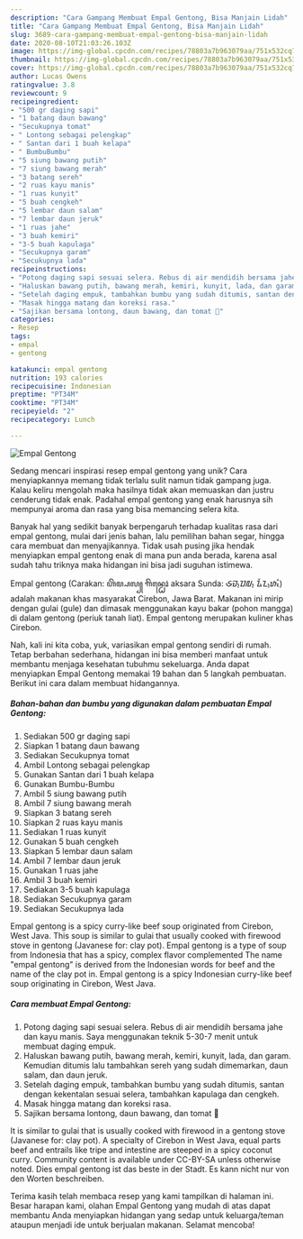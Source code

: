 ```yaml
---
description: "Cara Gampang Membuat Empal Gentong, Bisa Manjain Lidah"
title: "Cara Gampang Membuat Empal Gentong, Bisa Manjain Lidah"
slug: 3689-cara-gampang-membuat-empal-gentong-bisa-manjain-lidah
date: 2020-08-10T21:03:26.103Z
image: https://img-global.cpcdn.com/recipes/78803a7b963079aa/751x532cq70/empal-gentong-foto-resep-utama.jpg
thumbnail: https://img-global.cpcdn.com/recipes/78803a7b963079aa/751x532cq70/empal-gentong-foto-resep-utama.jpg
cover: https://img-global.cpcdn.com/recipes/78803a7b963079aa/751x532cq70/empal-gentong-foto-resep-utama.jpg
author: Lucas Owens
ratingvalue: 3.8
reviewcount: 9
recipeingredient:
- "500 gr daging sapi"
- "1 batang daun bawang"
- "Secukupnya tomat"
- " Lontong sebagai pelengkap"
- " Santan dari 1 buah kelapa"
- " BumbuBumbu"
- "5 siung bawang putih"
- "7 siung bawang merah"
- "3 batang sereh"
- "2 ruas kayu manis"
- "1 ruas kunyit"
- "5 buah cengkeh"
- "5 lembar daun salam"
- "7 lembar daun jeruk"
- "1 ruas jahe"
- "3 buah kemiri"
- "3-5 buah kapulaga"
- "Secukupnya garam"
- "Secukupnya lada"
recipeinstructions:
- "Potong daging sapi sesuai selera. Rebus di air mendidih bersama jahe dan kayu manis. Saya menggunakan teknik 5-30-7 menit untuk membuat daging empuk."
- "Haluskan bawang putih, bawang merah, kemiri, kunyit, lada, dan garam. Kemudian ditumis lalu tambahkan sereh yang sudah dimemarkan, daun salam, dan daun jeruk."
- "Setelah daging empuk, tambahkan bumbu yang sudah ditumis, santan dengan kekentalan sesuai selera, tambahkan kapulaga dan cengkeh."
- "Masak hingga matang dan koreksi rasa."
- "Sajikan bersama lontong, daun bawang, dan tomat 🙂"
categories:
- Resep
tags:
- empal
- gentong

katakunci: empal gentong 
nutrition: 193 calories
recipecuisine: Indonesian
preptime: "PT34M"
cooktime: "PT34M"
recipeyield: "2"
recipecategory: Lunch

---
```



![Empal Gentong](https://img-global.cpcdn.com/recipes/78803a7b963079aa/751x532cq70/empal-gentong-foto-resep-utama.jpg)

Sedang mencari inspirasi resep empal gentong yang unik? Cara menyiapkannya memang tidak terlalu sulit namun tidak gampang juga. Kalau keliru mengolah maka hasilnya tidak akan memuaskan dan justru cenderung tidak enak. Padahal empal gentong yang enak harusnya sih mempunyai aroma dan rasa yang bisa memancing selera kita.

Banyak hal yang sedikit banyak berpengaruh terhadap kualitas rasa dari empal gentong, mulai dari jenis bahan, lalu pemilihan bahan segar, hingga cara membuat dan menyajikannya. Tidak usah pusing jika hendak menyiapkan empal gentong enak di mana pun anda berada, karena asal sudah tahu triknya maka hidangan ini bisa jadi suguhan istimewa.

Empal gentong (Carakan: ꦲꦼꦩ꧀ꦥꦭ꧀ ꦒꦼꦤ꧀ꦛꦺꦴꦁ aksara Sunda: ᮈᮙ᮪ᮕᮜ᮪ ᮍᮨᮔ᮪ᮒᮧᮀ) adalah makanan khas masyarakat Cirebon, Jawa Barat. Makanan ini mirip dengan gulai (gule) dan dimasak menggunakan kayu bakar (pohon mangga) di dalam gentong (periuk tanah liat). Empal gentong merupakan kuliner khas Cirebon.


Nah, kali ini kita coba, yuk, variasikan empal gentong sendiri di rumah. Tetap berbahan sederhana, hidangan ini bisa memberi manfaat untuk membantu menjaga kesehatan tubuhmu sekeluarga. Anda dapat menyiapkan Empal Gentong memakai 19 bahan dan 5 langkah pembuatan. Berikut ini cara dalam membuat hidangannya.

<!--inarticleads1-->

##### Bahan-bahan dan bumbu yang digunakan dalam pembuatan Empal Gentong:

1. Sediakan 500 gr daging sapi
1. Siapkan 1 batang daun bawang
1. Sediakan Secukupnya tomat
1. Ambil  Lontong sebagai pelengkap
1. Gunakan  Santan dari 1 buah kelapa
1. Gunakan  Bumbu-Bumbu
1. Ambil 5 siung bawang putih
1. Ambil 7 siung bawang merah
1. Siapkan 3 batang sereh
1. Siapkan 2 ruas kayu manis
1. Sediakan 1 ruas kunyit
1. Gunakan 5 buah cengkeh
1. Siapkan 5 lembar daun salam
1. Ambil 7 lembar daun jeruk
1. Gunakan 1 ruas jahe
1. Ambil 3 buah kemiri
1. Sediakan 3-5 buah kapulaga
1. Sediakan Secukupnya garam
1. Sediakan Secukupnya lada


Empal gentong is a spicy curry-like beef soup originated from Cirebon, West Java. This soup is similar to gulai that usually cooked with firewood stove in gentong (Javanese for: clay pot). Empal gentong is a type of soup from Indonesia that has a spicy, complex flavor complemented The name &#34;empal gentong&#34; is derived from the Indonesian words for beef and the name of the clay pot in. Empal gentong is a spicy Indonesian curry-like beef soup originating in Cirebon, West Java. 

<!--inarticleads2-->

##### Cara membuat Empal Gentong:

1. Potong daging sapi sesuai selera. Rebus di air mendidih bersama jahe dan kayu manis. Saya menggunakan teknik 5-30-7 menit untuk membuat daging empuk.
1. Haluskan bawang putih, bawang merah, kemiri, kunyit, lada, dan garam. Kemudian ditumis lalu tambahkan sereh yang sudah dimemarkan, daun salam, dan daun jeruk.
1. Setelah daging empuk, tambahkan bumbu yang sudah ditumis, santan dengan kekentalan sesuai selera, tambahkan kapulaga dan cengkeh.
1. Masak hingga matang dan koreksi rasa.
1. Sajikan bersama lontong, daun bawang, dan tomat 🙂


It is similar to gulai that is usually cooked with firewood in a gentong stove (Javanese for: clay pot). A specialty of Cirebon in West Java, equal parts beef and entrails like tripe and intestine are steeped in a spicy coconut curry. Community content is available under CC-BY-SA unless otherwise noted. Dies empal gentong ist das beste in der Stadt. Es kann nicht nur von den Worten beschreiben. 

Terima kasih telah membaca resep yang kami tampilkan di halaman ini. Besar harapan kami, olahan Empal Gentong yang mudah di atas dapat membantu Anda menyiapkan hidangan yang sedap untuk keluarga/teman ataupun menjadi ide untuk berjualan makanan. Selamat mencoba!
